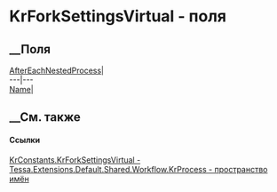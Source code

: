 # KrForkSettingsVirtual - поля
##  __Поля
[AfterEachNestedProcess](F_Tessa_Extensions_Default_Shared_Workflow_KrProcess_KrConstants_KrForkSettingsVirtual_AfterEachNestedProcess.htm)|  
---|---  
[Name](F_Tessa_Extensions_Default_Shared_Workflow_KrProcess_KrConstants_KrForkSettingsVirtual_Name.htm)|  
## __См. также
#### Ссылки
[KrConstants.KrForkSettingsVirtual -
](T_Tessa_Extensions_Default_Shared_Workflow_KrProcess_KrConstants_KrForkSettingsVirtual.htm)
[Tessa.Extensions.Default.Shared.Workflow.KrProcess - пространство
имён](N_Tessa_Extensions_Default_Shared_Workflow_KrProcess.htm)
